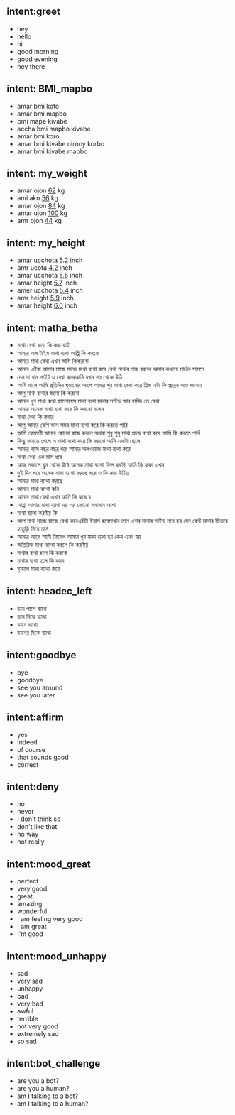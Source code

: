 ## intent:greet
- hey
- hello
- hi
- good morning
- good evening
- hey there


## intent: BMI_mapbo
- amar bmi koto
- amar bmi mapbo
- bmi mape kivabe
- accha bmi mapbo kivabe
- amar bmi koro
- amar bmi kivabe nirnoy korbo
- amar bmi kivabe mapbo


## intent: my_weight
- amar ojon [62](weight) kg
- ami akn [56](weight) kg
- amar ojon [84](weight) kg
- amar ujon [100](weight) kg
- amr ojon [44](weight) kg


## intent: my_height
- amar ucchota [5.2](height) inch
- amr ucota [4.2](height) inch
- amar ucchota [5.5](height) inch
- amar height [5.7](height) inch
- amer ucchota [5.4](height) inch
- amr height [5.9](height) inch
- amar height [6.0](height) inch



## intent: matha_betha
- মাথা বেথা  জন্য কি করা যাই
- আমার অল টাইম মাথা ব্যথা আপ্পি কি করবো
- আমার মাথা বেথা এখন আমি কিকরবো
- আমার এইজ আমার মাজে মাজে মাথা ব্যথা করে বেথা মাথার মাজ বরাবর আবার কখনো মাঠের সামনে   
- দেন বা বাম সাইট এ বেথা করেআমি যখন সাঃ থেকে উঠি
- আমি মালে আমি প্রতিদিন ঘুমানোর আগে আমার খুব মাথা বেথা করে প্লিজ এটা কি প্রব্লেম অক্ত জানায়
- আপু মাথা ব্যথার জন্যে কি করবো
- আমার খুব মাথা ব্যথা হ্যালোয়েস মাথা ব্যথা মাথার সাইড আর হাড্ডি তে বেথা
- আমার অনেক মাথা ব্যথা করে কি করবো বলেন
- মাথা বেথা কি করার
- আপু আমার বেশি ভাল সময় মাথা ব্যথা করে কি করতে পারি
- আমি ফেমেলী আমার কোনো কাজ করলে অথবা শুধু শুধু মাথা প্রচন্ড ব্যথা করে আমি কি করতে পারি
- কিছু ভাবতে গেলে এ মাথা ব্যথা করে কি করবো আমি একটা ছেলে
- আমার বয়স বছর বছর ধরে আমার অলওয়েজ মাথা ব্যথা করে
- মাথা বেথা এক মাস ধরে
- আজ সকালে ঘুম থেকে উঠে অনেক মাথা ব্যাথা ফিল করছি আমি কি করব এখন
- দুই দিন ধরে অনেক মাথা ব্যাথা করছে ঘরে ও কি করা উচিত
- আমার মাথা ব্যাথা করছে
- আমার মাথা ব্যাথা করি
- আমার মাথা বেথা এখন আমি কি করে ব
- আপ্পা আমার মাথা ব্যাথা হয় এর কোনো সমাধান আশা
- মাথা ব্যাথা করণীয় কি
- আপ মাথা মাজে মাজে বেথা করেএইটা ইয়ার্স হবেমাথার তাল এবার মাথার সাইড মনে হয় যেন কেউ মাথার ভিতরে হাতুড়ি দিয়ে মার্স
- আমার আগে আমি ফিমেল আমার খুব মাথা ব্যথা হয় কেন এমন হয়
- অতিরিক্ত মাথা ব্যাথা করলে কি করণীয়
- মাথার ব্যথা হলে কি করবো
- মাথার ব্যথা হলে কি করব
- ঘুমালে মাথা ব্যাথা করে

## intent: headec_left
- ডান পাশে ব্যাথা
- ডান দিকে ব্যাথা
- ডানে ব্যাথা
- ডানের দিকে ব্যাথা

## intent:goodbye
- bye
- goodbye
- see you around
- see you later

## intent:affirm
- yes
- indeed
- of course
- that sounds good
- correct

## intent:deny
- no
- never
- I don't think so
- don't like that
- no way
- not really

## intent:mood_great
- perfect
- very good
- great
- amazing
- wonderful
- I am feeling very good
- I am great
- I'm good

## intent:mood_unhappy
- sad
- very sad
- unhappy
- bad
- very bad
- awful
- terrible
- not very good
- extremely sad
- so sad

## intent:bot_challenge
- are you a bot?
- are you a human?
- am I talking to a bot?
- am I talking to a human?
